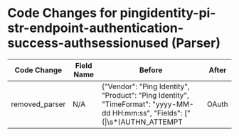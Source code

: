 # Code Changes for pingidentity-pi-str-endpoint-authentication-success-authsessionused (Parser)

| Code Change | Field Name | Before | After |
|-------------|------------|--------|-------|
| removed_parser | N/A | {"Vendor": "Ping Identity", "Product": "Ping Identity", "TimeFormat": "yyyy-MM-dd HH:mm:ss", "Fields": ["(\|\s*(AUTHN_ATTEMPT|OAuth|SSO|AUTHN_SESSION_CREATED|AUTHN_SESSION_USED|STS)\s*\|)\s*(uid=({user}[\w\.\-\!\#\^\~]{1,40}\$?)[^|]+?|AWSCentrifyAPI-Puppet|({=user}[^\s\|@]+))\s*\|", "(\|\s*(AUTHN_ATTEMPT|OAuth|SSO|AUTHN_SESSION_CREATED|AUTHN_SESSION_USED|STS)\s*\|)\s*({email_address}[^\s\|@]+@({email_domain}[^\s\|@]+))\s*\|", "(\|\s*(AUTHN_ATTEMPT|OAuth|SSO|AUTHN_SESSION_CREATED|AUTHN_SESSION_USED|STS)\s*\|)\s*([^\|]*\|){1}\s*({src_ip}((([0-9a-fA-F.]{0,4}):{1,2}){1,7}([0-9a-fA-F]){0,4})|(((25[0-5]|(2[0-4]|1\d|[0-9]|)\d)\.?\b){4}))(:({src_port}\d+))?", "(\|\s*(AUTHN_ATTEMPT|OAuth|SSO|AUTHN_SESSION_CREATED|AUTHN_SESSION_USED|STS)\s*\|)\s*([^\|]*\|){4}\s*({protocol}[^\s\|]+)", "(\|\s*(AUTHN_ATTEMPT|OAuth|SSO|AUTHN_SESSION_CREATED|AUTHN_SESSION_USED|STS)\s*\|)\s*([^\|]*\|){7}\s*({result}[^\s\|]+)", "(\|\s*(AUTHN_ATTEMPT|OAuth|SSO|AUTHN_SESSION_CREATED|AUTHN_SESSION_USED|STS)\s*\|)\s*([^\|]*\|){2}\s*(|({app}[^\|]*?))\s*\|", "(\|\s*(AUTHN_ATTEMPT|OAuth|SSO|AUTHN_SESSION_CREATED|AUTHN_SESSION_USED|STS)\s*\|)\s*([^\|]*\|){5}\s*(|({host_ip}[A-Fa-f\d:.]*?)|({host}[\w\-.]+))\s*\|"], "DupFields": ["protocol->auth_method"], "Name": "pingidentity-pi-str-endpoint-authentication-success-authsessionused", "Conditions": ["| AUTHN_SESSION_USED|", "success|"], "ParserVersion": "v1.0.0"} | N/A |